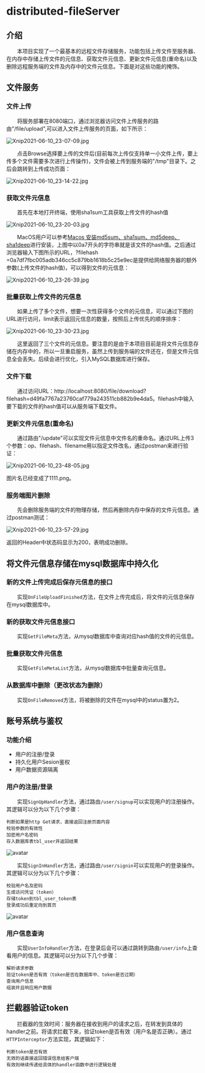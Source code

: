 # distributed-fileServer

## 介绍

&emsp;&emsp;本项目实现了一个最基本的远程文件存储服务，功能包括上传文件至服务器、在内存中存储上传文件的元信息、获取文件元信息、更新文件元信息(重命名)以及删除远程服务端的文件及内存中的文件元信息。下面是对这些功能的掩饰。

## 文件服务

### 文件上传

&emsp;&emsp;将服务部署在8080端口，通过浏览器访问文件上传服务的路由"/file/upload",可以进入文件上传服务的页面，如下所示：

![Xnip2021-06-10_23-07-09.jpg](./img/Xnip2021-06-10_23-07-09.jpg)

&emsp;&emsp;点击Browse选择要上传的文件后(目前每次上传仅支持单一小文件上传，要上传多个文件需要多次进行上传操作)，文件会被上传到服务端的"/tmp"目录下。之后会跳转到上传成功页面：

![Xnip2021-06-10_23-14-22.jpg](./img/Xnip2021-06-10_23-14-22.jpg)

### 获取文件元信息

&emsp;&emsp;首先在本地打开终端，使用sha1sum工具获取上传文件的hash值

![Xnip2021-06-10_23-20-03.jpg](./img/Xnip2021-06-10_23-20-03.jpg)

&emsp;&emsp;MacOS用户可以参考[Macos 安装md5sum、sha1sum、md5deep、sha1deep](https://blog.csdn.net/cup_chenyubo/article/details/52982986)进行安装，上图中以0a7开头的字符串就是该文件的hash值。之后通过浏览器输入下图所示的URL，?filehash =0a7df7fbc005adb346cc5c879bb1618b5c25e9ec是提供给网络服务器的额外参数(上传文件的hash值)，可以得到文件的元信息：

![Xnip2021-06-10_23-26-39.jpg](./img/Xnip2021-06-10_23-26-39.jpg)

### 批量获取上传文件的元信息

&emsp;&emsp;如果上传了多个文件，想要一次性获得多个文件的元信息，可以通过下图的URL进行访问，limit表示返回元信息的数量，按照后上传优先的顺序排序：

![Xnip2021-06-10_23-30-23.jpg](./img/Xnip2021-06-10_23-30-23.jpg)

&emsp;&emsp;这里返回了三个文件的元信息。要注意的是由于本项目目前是将文件元信息存储在内存中的，所以一旦重启服务，虽然上传到服务端的文件还在，但是文件元信息全会丢失。后续会进行优化，引入MySQL数据库进行保存。


### 文件下载

&emsp;&emsp;通过访问URL：http://localhost:8080/file/download?filehash=d49fa7767a23760caf779a243511cb882b9e4da5。filehash中输入要下载的文件的hash值可以从服务端下载文件。


### 更新文件元信息(重命名)

&emsp;&emsp;通过路由"/update"可以实现文件元信息中文件名的重命名。通过URL上传3个参数：op、filehash、filename用以指定文件改名，通过postman来进行验证：

![Xnip2021-06-10_23-48-05.jpg](./img/Xnip2021-06-10_23-48-05.jpg)

图片名已经变成了1111.png。


### 服务端图片删除

&emsp;&emsp;先会删除服务端的文件的物理存储，然后再删除内存中保存的文件元信息。通过postman测试：

![Xnip2021-06-10_23-57-29.jpg](./img/Xnip2021-06-10_23-57-29.jpg)

返回的Header中状态码显示为200，表明成功删除。



## 将文件元信息存储在mysql数据库中持久化

### 新的文件上传完成后保存元信息的接口
&emsp;&emsp;实现`OnFileUploadFinished`方法，在文件上传完成后，将文件的元信息保存在mysql数据库中。

### 新的获取文件元信息接口
&emsp;&emsp;实现`GetFileMeta`方法，从mysql数据库中查询对应hash值的文件的元信息。

### 批量获取文件元信息
&emsp;&emsp;实现`GetFileMetaList`方法，从mysql数据库中批量查询元信息。

### 从数据库中删除（更改状态为删除）
&emsp;&emsp;实现`OnFileRemoved`方法，将被删除的文件在mysql中的status置为2。



## 账号系统与鉴权

### 功能介绍

* 用户的注册/登录
* 持久化用户Sesion鉴权
* 用户数据资源隔离



### 用户的注册/登录

&emsp;&emsp;实现`SignUpHandler`方法，通过路由`/user/signup`可以实现用户的注册操作。其逻辑可以分为以下几个步骤：

```
判断如果是http Get请求，直接返回注册页面内容
校验参数的有效性
加密用户名密码
存入数据库表tbl_user并返回结果
```

![avatar](./doc/signup.jpg)

&emsp;&emsp;实现`SignInHandler`方法，通过路由`/user/signin`可以实现用户的登录操作。其逻辑可以分为以下几个步骤：

```
校验用户名及密码
生成访问凭证（token）
存储token到tbl_user_token表
登录成功后重定向到首页
```

![avatar](./doc/signin.jpg)

### 用户信息查询

&emsp;&emsp;实现`UserInfoHandler`方法，在登录后会可以通过跳转到路由`/user/info`上查看用户的信息。其逻辑可以分为以下几个步骤：

```
解析请求参数
验证token是否有效（token是否在数据库中、token是否过期）
查询用户信息
组装并且响应用户数据
```



## 拦截器验证token

&emsp;&emsp;拦截器的生效时间：服务器在接收到用户的请求之后，在转发到具体的handler之前。将请求拦截下来，验证token是否有效（用户名是否正确）。通过`HTTPInterceptor`方法实现，其逻辑如下：

```
判断token是否有效
无效的话直接返回错误信息给客户端
有效则继续传递给具体的handler函数中进行逻辑处理
```



